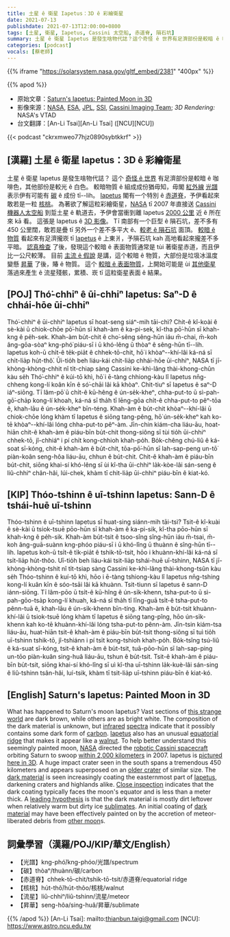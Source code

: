```yaml
---
title: 土星 ê 衛星 Iapetus：3D ê 彩繪衛星
date: 2021-07-13
publishdate: 2021-07-13T12:00:00+0800
tags: [土星, 衛星, Iapetus, Cassini 太空船, 赤道脊, 隕石坑]
summary: 土星 ê 衛星 Iapetus 是發生啥物代誌？這个奇怪 ê 世界有足濟部份是較暗 ê 咖啡色，其他部份是較光 ê 白色。
categories: [podcast]
vocals: [蔡老師]
---
```

{{% iframe "https://solarsystem.nasa.gov/gltf_embed/2381" "400px" %}}

{{% apod %}}

- 原始文章：[Saturn's Iapetus: Painted Moon in 3D](https://apod.nasa.gov/apod/ap210713.html)
- 影像來源：[NASA](https://www.nasa.gov/), [ESA](https://www.esa.int/), [JPL](https://www.jpl.nasa.gov/), [SSI](http://www.spacescience.org/), [Cassini Imaging Team](http://ciclops.org/); *3D Rendering:* NASA's VTAD
- 台文翻譯：[An-Li Tsai][An-Li Tsai] ([NCU][NCU])

{{< podcast "ckrxmweo77hjz0890sybtkkrf" >}}

## [漢羅] 土星 ê 衛星 Iapetus：3D ê 彩繪衛星
土星 ê 衛星 Iapetus 是發生啥物代誌？
這个 [奇怪 ê 世界][this strange world] 有足濟部份是較暗 ê 咖啡色，其他部份是較光 ê 白色。
較暗物質 ê 組成成份猶毋知，毋閣 [紅外線][infrared] [光譜][spectra] 表示伊有可能有 [碳][carbon] ê 成份 tī--lih。
[Iapetus][Iapetus 1] 閣有一个特別 ê [赤道脊][equatorial ridge]，予伊看起來敢若是一粒 [核桃][walnut]。
為著欲了解這粒彩繪衛星，[NASA][NASA] tī 2007 年直接送 [Cassini 機器人太空船][robotic Cassini spacecraft] 到踅土星 ê 軌道去，予伊會當衝到離 Iapetus [2000 公里][within 2,000 kilometers] 近 ê 所在來 kā 看。
這張是 Iapetus ê [3D 影像][pictured here in 3D]。
Tī 南部有一个巨型 ê 隕石坑，差不多有 450 公里闊，敢若是疊 tī 另外一个差不多平大 ê、[較老 ê 隕石坑][older crater] 面頂。
[較暗 ê 物質][dark material 1] 看起來有足濟攏崁 tī [Iapetus][Iapetus 2] ê 上東爿，予隕石坑 kah 高地看起來攏差不多平暗。
[認真檢查][Close inspection] 了後，發現這个較暗 ê 表面物質通常是 tùi 著衛星赤道，而且伊比一公尺較薄。
目前 [主流 ê 假說][leading hypothesis] 是講，這个較暗 ê 物質，大部份是垃圾冰溫度變懸 [昇華][sublimates] 了後，賰 ê 物質。
這个 [較暗 ê 表面物質][dark material 2]，上開始可能是 ùi [其他衛星][other moon] 落過來產生 ê 流星殘骸，累積、崁 tī 這粒衛星表面 ê 結果。



## [POJ] Thó͘-chhiⁿ ê ūi-chhiⁿ Iapetus: Saⁿ-D ê chhái-hōe ūi-chhiⁿ
Thó͘-chhiⁿ ê ūi-chhiⁿ Iapetus sī hoat-seng siáⁿ-mih tāi-chì?
Chit-ê kî-koài ê sè-kài ū chiok-chōe pō͘-hūn sī khah-àm ê ka-pi-sek, kî-tha pō͘-hūn sī khah-kng ê pe̍h-sek.
Khah-àm bu̍t-chit ê cho͘-sêng sêng-hūn iáu m̄-chai, m̄-koh âng-gōa-sòaⁿ kng-phó͘ piáu-sī i ū khó-lêng ū thòaⁿ ê sêng-hūn tī--lih.
Iapetus koh-ū chi̍t-ê te̍k-pia̍t ê chhek-tō-chit, hō͘ i khòaⁿ--khí-lâi ká-ná sī chi̍t-lia̍p hu̍t-thô͘.
Ūi-tio̍h beh liáu-kái chit-lia̍p chhái-hōe ūi-chhiⁿ, NASA tī jī-khòng-khòng-chhit nî ti̍t-chiap sàng Cassini ke-khì-lâng thài-khong-chûn kàu se̍h Thó͘-chhiⁿ ê kúi-tō khì, hō͘ i ē-tàng chhiong-kàu lî Iapetus nn̄g-chheng kong-lí koân kīn ê só͘-chāi lâi kā khòaⁿ.
Chit-tiuⁿ sī Iapetus ê saⁿ-D iáⁿ-siōng.
Tī lâm-pō͘ ū chi̍t-ê kū-hêng ê ún-se̍k-kheⁿ, chha-put-to ū sì-pah-gō͘-cha̍p kong-lí khoah, ká-ná sī tha̍h tī lēng-gōa chi̍t-ê chha-put-to pêⁿ-tōa ê, khah-lāu ê ún-se̍k-kheⁿ bīn-téng.
Khah-àm ê bu̍t-chit khòaⁿ--khí-lâi ū chiok-chōe lóng khàm tī Iapetus ê siōng tang-pêng, hō͘ ún-se̍k-kheⁿ kah ko-tē khòaⁿ--khí-lâi lóng chha-put-to pêⁿ-àm.
Jīn-chin kiám-cha liáu-āu, hoat-hiān chit-ê khah-àm ê piáu-bīn bu̍t-chit thong-siông sī tùi tio̍h ūi-chhiⁿ chhek-tō, jî-chhiáⁿ i pí chi̍t kong-chhioh khah-po̍h.
Bo̍k-chêng chú-liû ê ká-soat sī-kóng, chit-ê khah-àm ê bu̍t-chit, tōa-pō͘-hūn sī lah-sap-peng un-tō͘ piàn-koân seng-hôa liáu-āu, chhun ê bu̍t-chit.
Chit-ê khah-àm ê piáu-bīn bu̍t-chit, siōng khai-sí khó-lêng sī ùi kî-tha ūi-chhiⁿ la̍k-kòe-lâi sán-seng ê liû-chhiⁿ chân-hâi, lúi-chek, khàm tī chit-lia̍p ūi-chhiⁿ piáu-bīn ê kiat-kó.



## [KIP] Thóo-tshinn ê uī-tshinn Iapetus: Sann-D ê tshái-huē uī-tshinn
Thóo-tshinn ê uī-tshinn Iapetus sī huat-sing siánn-mih tāi-tsì?
Tsit-ê kî-kuài ê sè-kài ū tsiok-tsuē pōo-hūn sī khah-àm ê ka-pi-sik, kî-tha pōo-hūn sī khah-kng ê pe̍h-sik.
Khah-àm bu̍t-tsit ê tsoo-sîng sîng-hūn iáu m̄-tsai, m̄-koh âng-guā-suànn kng-phóo piáu-sī i ū khó-lîng ū thuànn ê sîng-hūn tī--lih.
Iapetus koh-ū tsi̍t-ê ti̍k-pia̍t ê tshik-tō-tsit, hōo i khuànn-khí-lâi ká-ná sī tsi̍t-lia̍p hu̍t-thôo.
Uī-tio̍h beh liáu-kái tsit-lia̍p tshái-huē uī-tshinn, NASA tī jī-khòng-khòng-tshit nî ti̍t-tsiap sàng Cassini ke-khì-lâng thài-khong-tsûn kàu se̍h Thóo-tshinn ê kuí-tō khì, hōo i ē-tàng tshiong-kàu lî Iapetus nn̄g-tshing kong-lí kuân kīn ê sóo-tsāi lâi kā khuànn.
Tsit-tiunn sī Iapetus ê sann-D iánn-siōng.
Tī lâm-pōo ū tsi̍t-ê kū-hîng ê ún-si̍k-khenn, tsha-put-to ū sì-pah-gōo-tsa̍p kong-lí khuah, ká-ná sī tha̍h tī līng-guā tsi̍t-ê tsha-put-to pênn-tuā ê, khah-lāu ê ún-si̍k-khenn bīn-tíng.
Khah-àm ê bu̍t-tsit khuànn-khí-lâi ū tsiok-tsuē lóng khàm tī Iapetus ê siōng tang-pîng, hōo ún-si̍k-khenn kah ko-tē khuànn-khí-lâi lóng tsha-put-to pênn-àm.
Jīn-tsin kiám-tsa liáu-āu, huat-hiān tsit-ê khah-àm ê piáu-bīn bu̍t-tsit thong-siông sī tuì tio̍h uī-tshinn tshik-tō, jî-tshiánn i pí tsi̍t kong-tshioh khah-po̍h.
Bo̍k-tsîng tsú-liû ê ká-suat sī-kóng, tsit-ê khah-àm ê bu̍t-tsit, tuā-pōo-hūn sī lah-sap-ping un-tōo piàn-kuân sing-huâ liáu-āu, tshun ê bu̍t-tsit.
Tsit-ê khah-àm ê piáu-bīn bu̍t-tsit, siōng khai-sí khó-lîng sī uì kî-tha uī-tshinn la̍k-kuè-lâi sán-sing ê liû-tshinn tsân-hâi, luí-tsik, khàm tī tsit-lia̍p uī-tshinn piáu-bīn ê kiat-kó.



## [English] Saturn's Iapetus: Painted Moon in 3D
What has happened to Saturn's moon Iapetus?
Vast sections of [this strange world][this strange world] are dark brown, while others are as bright white.
The composition of the dark material is unknown, but [infrared][infrared] [spectra][spectra] indicate that it possibly contains some dark form of [carbon][carbon].
[Iapetus][Iapetus 1] also has an unusual [equatorial ridge][equatorial ridge] that makes it appear like a [walnut][walnut].
To help better understand this seemingly painted moon, [NASA][NASA] directed the [robotic Cassini spacecraft][robotic Cassini spacecraft] orbiting Saturn to swoop [within 2,000 kilometers][within 2,000 kilometers] in 2007.
Iapetus is [pictured here in 3D][pictured here in 3D].
A huge impact crater seen in the south spans a tremendous 450 kilometers and appears superposed on an [older crater][older crater] of similar size.
The [dark material][dark material 1] is seen increasingly coating the easternmost part of [Iapetus][Iapetus 2], darkening craters and highlands alike.
[Close inspection][Close inspection] indicates that the dark coating typically faces the moon's equator and is less than a meter thick.
A [leading hypothesis][leading hypothesis] is that the dark material is mostly dirt leftover when relatively warm but dirty ice [sublimates][sublimates].
An initial coating of [dark material][dark material 2] may have been effectively painted on by the accretion of meteor-liberated debris from [other moon][other moon]s.




## 詞彙學習（漢羅/POJ/KIP/華文/English）

- 【光譜】kng-phó͘/kng-phóo/光譜/spectrum
- 【碳】thòaⁿ/thuànn/碳/carbon
- 【赤道脊】chhek-tō-chit/tshik-tō-tsit/赤道脊/equatorial ridge
- 【核桃】hu̍t-thô͘/hu̍t-thôo/核桃/walnut
- 【流星】liû-chhiⁿ/liû-tshinn/流星/meteor
- 【昇華】seng-hôa/sing-huâ/昇華/sublimate



{{% /apod %}}
[An-Li Tsai]: mailto:thianbun.taigi@gmail.com
[NCU]: https://www.astro.ncu.edu.tw

[this strange world]:https://en.wikipedia.org/wiki/Iapetus_%28moon%29
[infrared]:https://science.nasa.gov/ems/07_infraredwaves
[spectra]:https://science.nasa.gov/ems/01_intro
[carbon]:https://periodic.lanl.gov/6.shtml
[Iapetus 1]:https://trek.nasa.gov/iapetus/
[equatorial ridge]:https://apod.nasa.gov/apod/ap050201.html
[walnut]:http://www.whfoods.com/genpage.php?tname=foodspice&dbid=99
[NASA]:https://www.nasa.gov/about/index.html
[robotic Cassini spacecraft]:https://en.wikipedia.org/wiki/Cassini_spacecraft
[within 2,000 kilometers]:https://apod.nasa.gov/apod/ap070919.html
[pictured here in 3D]:https://solarsystem.nasa.gov/resources/2381/iapetus-3d-model/
[older crater]:https://apod.nasa.gov/apod/ap060530.html
[dark material 1]:https://apod.nasa.gov/apod/ap070914.html
[Iapetus 2]:https://apod.nasa.gov/apod/ap060103.html
[Close inspection]:http://micro.magnet.fsu.edu/primer/java/scienceopticsu/powersof10/
[leading hypothesis]:https://ui.adsabs.harvard.edu/abs/2005DPS....37.3908S/abstract
[sublimates]:http://en.wikipedia.org/wiki/Sublimation_(chemistry)
[dark material 2]:http://www.youtube.com/watch?v=DYvITG_TDfE
[other moon]:https://apod.nasa.gov/apod/ap180514.html
